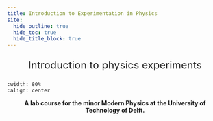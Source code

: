 ```yaml
---
title: Introduction to Experimentation in Physics
site:
  hide_outline: true
  hide_toc: true
  hide_title_block: true
---
```


<div style="text-align: center; font-size: 24px">

Introduction to physics experiments

</div>

```{figure} cover.jpg
:width: 80%
:align: center
```
<div style="text-align: center;">

**A lab course for the minor Modern Physics at the University of Technology of Delft.**

</div>
